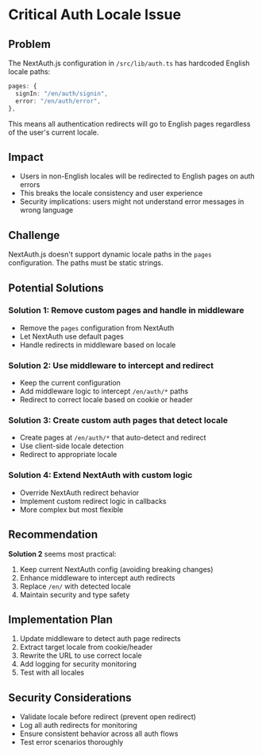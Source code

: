 # Critical Auth Locale Issue

## Problem

The NextAuth.js configuration in `/src/lib/auth.ts` has hardcoded English locale paths:

```typescript
pages: {
  signIn: "/en/auth/signin",
  error: "/en/auth/error",
},
```

This means all authentication redirects will go to English pages regardless of the user's current locale.

## Impact

- Users in non-English locales will be redirected to English pages on auth errors
- This breaks the locale consistency and user experience
- Security implications: users might not understand error messages in wrong language

## Challenge

NextAuth.js doesn't support dynamic locale paths in the `pages` configuration. The paths must be static strings.

## Potential Solutions

### Solution 1: Remove custom pages and handle in middleware
- Remove the `pages` configuration from NextAuth
- Let NextAuth use default pages
- Handle redirects in middleware based on locale

### Solution 2: Use middleware to intercept and redirect
- Keep the current configuration
- Add middleware logic to intercept `/en/auth/*` paths
- Redirect to correct locale based on cookie or header

### Solution 3: Create custom auth pages that detect locale
- Create pages at `/en/auth/*` that auto-detect and redirect
- Use client-side locale detection
- Redirect to appropriate locale

### Solution 4: Extend NextAuth with custom logic
- Override NextAuth redirect behavior
- Implement custom redirect logic in callbacks
- More complex but most flexible

## Recommendation

**Solution 2** seems most practical:
1. Keep current NextAuth config (avoiding breaking changes)
2. Enhance middleware to intercept auth redirects
3. Replace `/en/` with detected locale
4. Maintain security and type safety

## Implementation Plan

1. Update middleware to detect auth page redirects
2. Extract target locale from cookie/header
3. Rewrite the URL to use correct locale
4. Add logging for security monitoring
5. Test with all locales

## Security Considerations

- Validate locale before redirect (prevent open redirect)
- Log all auth redirects for monitoring
- Ensure consistent behavior across all auth flows
- Test error scenarios thoroughly